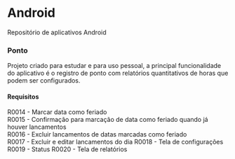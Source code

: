 # Android
Repositório de aplicativos Android

### Ponto
Projeto criado para estudar e para uso pessoal, a principal funcionalidade do aplicativo é o registro de ponto com relatórios quantitativos de horas que podem ser configurados.

#### Requisitos

R0014 - Marcar data como feriado  
R0015 - Confirmação para marcação de data como feriado quando já houver lancamentos  
R0016 - Excluir lancamentos de datas marcadas como feriado  
R0017 - Excluir e editar lancamentos do dia
R0018 - Tela de configurações
R0019 - Status
R0020 - Tela de relatórios
